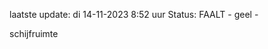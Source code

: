 laatste update: 
di 14-11-2023  8:52   uur 
Status: FAALT - geel - 
<div class="service Y">schijfruimte</div>